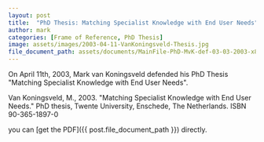 ```yaml
---
layout: post
title:  "PhD Thesis: Matching Specialist Knowledge with End User Needs"
author: mark
categories: [Frame of Reference, PhD Thesis]
image: assets/images/2003-04-11-VanKoningsveld-Thesis.jpg 
file_document_path: assets/documents/MainFile-PhD-MvK-def-03-03-2003-x800-D600.pdf
---
```

On April 11th, 2003, Mark van Koningsveld defended his PhD Thesis "Matching Specialist Knowledge with End User Needs". 

Van Koningsveld, M., 2003. "Matching Specialist Knowledge with End User Needs." PhD thesis, Twente University, Enschede, The Netherlands. ISBN 90-365-1897-0

you can [get the PDF]({{ post.file_document_path }}) directly.
